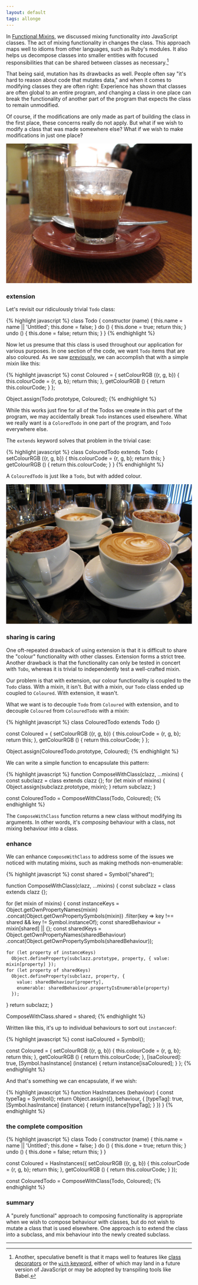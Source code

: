```yaml
---
layout: default
tags: allonge
---
```


In [Functional Mixins], we discussed mixing functionality *into* JavaScript classes. The act of mixing functionality in changes the class. This approach maps well to idioms from other languages, such as Ruby's modules. It also helps us decompose classes into smaller entities with focused responsibilities that can be shared between classes as necessary.[^ES7]

[Functional Mixins]: http://raganwald.com/2015/06/17/functional-mixins.html

[^ES7]: Another, speculative benefit is that it maps well to features like [class decorators](https://github.com/wycats/javascript-decorators) or the [`with` keyword](https://github.com/WebReflection/es-class/blob/master/FEATURES.md#with), either of which may land in a future version of JavaScript or may be adopted by transpiling tools like Babel.

That being said, mutation has its drawbacks as well. People often say "it's hard to reason about code that mutates data," and when it comes to modifying classes they are often right: Experience has shown that classes are often global to an entire program, and changing a class in one place can break the functionality of another part of the program that expects the class to remain unmodified.

Of course, if the modifications are only made as part of building the class in the first place, these concerns really do not apply. But what if we wish to modify a class that was made somewhere else? What if we wish to make modifications in just one place?

[![Campos Macchiato](/assets/images/compos.jpg)](https://www.flickr.com/photos/profernity/3727948215)

### extension

Let's revisit our ridiculously trivial `Todo` class:

{% highlight javascript %}
class Todo {
  constructor (name) {
    this.name = name || 'Untitled';
    this.done = false;
  }
  do () {
    this.done = true;
    return this;
  }
  undo () {
    this.done = false;
    return this;
  }
}
{% endhighlight %}

Now let us presume that this class is used throughout our application for various purposes. In one section of the code, we want `Todo` items that are also coloured. As we saw [previously][Functional Mixins], we can accomplish that with a simple mixin like this:

{% highlight javascript %}
const Coloured = {
  setColourRGB ({r, g, b}) {
    this.colourCode = {r, g, b};
    return this;
  },
  getColourRGB () {
    return this.colourCode;
  }
};

Object.assign(Todo.prototype, Coloured);
{% endhighlight %}

While this works just fine for all of the Todos we create in this part of the program, we may accidentally break `Todo` instances used elsewhere. What we really want is a `ColoredTodo` in one part of the program, and `Todo` everywhere else.

The `extends` keyword solves that problem in the trivial case:

{% highlight javascript %}
class ColouredTodo extends Todo {
  setColourRGB ({r, g, b}) {
    this.colourCode = {r, g, b};
    return this;
  }
  getColourRGB () {
    return this.colourCode;
  }
}
{% endhighlight %}

A `ColouredTodo` is just like a `Todo`, but with added colour.

[![Cappuccinos and coffee cake, baked in capp cups](/assets/images/coffee-cake.jpg)](https://www.flickr.com/photos/insidious_plots/4561130216/)

### sharing is caring

One oft-repeated drawback of using extension is that it is difficult to share the "colour" functionality with other classes. Extension forms a strict tree. Another drawback is that the functionality can only be tested in concert with `ToDo`, whereas it is trivial to independently test a well-crafted mixin.

Our problem is that with extension, our colour functionality is coupled to the `Todo` class. With a mixin, it isn't. But with a mixin, our `Todo` class ended up coupled to `Coloured`. With extension, it wasn't.

What we want is to decouple `Todo` from `Coloured` with extension, and to decouple `Coloured` from `ColouredTodo` with a mixin:

{% highlight javascript %}
class ColouredTodo extends Todo {}

const Coloured = {
  setColourRGB ({r, g, b}) {
    this.colourCode = {r, g, b};
    return this;
  },
  getColourRGB () {
    return this.colourCode;
  }
};

Object.assign(ColouredTodo.prototype, Coloured);
{% endhighlight %}

We can write a simple function to encapsulate this pattern:

{% highlight javascript %}
function ComposeWithClass(clazz, ...mixins) {
  const subclazz = class extends clazz {};
  for (let mixin of mixins) {
    Object.assign(subclazz.prototype, mixin);
  }
  return subclazz;
}

const ColouredTodo = ComposeWithClass(Todo, Coloured);
{% endhighlight %}

The `ComposeWithClass` function returns a new class without modifying its arguments. In other words, it's *composing* behaviour with a class, not mixing behaviour into a class.

### enhance

We can enhance `ComposeWithClass` to address some of the issues we noticed with mutating mixins, such as making methods non-enumerable:

{% highlight javascript %}
const shared = Symbol("shared");

function ComposeWithClass(clazz, ...mixins) {
  const subclazz = class extends clazz {};

  for (let mixin of mixins) {
    const instanceKeys = Object.getOwnPropertyNames(mixin)
      .concat(Object.getOwnPropertySymbols(mixin))
      .filter(key => key !== shared && key != Symbol.instanceOf);
    const sharedBehaviour = mixin[shared] || {};
    const sharedKeys = Object.getOwnPropertyNames(sharedBehaviour)
      .concat(Object.getOwnPropertySymbols(sharedBehaviour));

    for (let property of instanceKeys)
      Object.defineProperty(subclazz.prototype, property, { value: mixin[property] });
    for (let property of sharedKeys)
      Object.defineProperty(subclazz, property, {
        value: sharedBehaviour[property],
        enumerable: sharedBehaviour.propertyIsEnumerable(property)
      });
  }
  return subclazz;
}

ComposeWithClass.shared = shared;
{% endhighlight %}

Written like this, it's up to individual behaviours to sort out `instanceof`:

{% highlight javascript %}
const isaColoured = Symbol();

const Coloured = {
  setColourRGB ({r, g, b}) {
    this.colourCode = {r, g, b};
    return this;
  },
  getColourRGB () {
    return this.colourCode;
  },
  [isaColoured]: true,
  [Symbol.hasInstance] (instance) { return instance[isaColoured]; }
};
{% endhighlight %}

And that's something we can encapsulate, if we wish:

{% highlight javascript %}
function HasInstances (behaviour) {
  const typeTag = Symbol();
  return Object.assign({}, behaviour, {
    [typeTag]: true,
    [Symbol.hasInstance] (instance) { return instance[typeTag]; }
  })
}
{% endhighlight %}

### the complete composition

{% highlight javascript %}
class Todo {
  constructor (name) {
    this.name = name || 'Untitled';
    this.done = false;
  }
  do () {
    this.done = true;
    return this;
  }
  undo () {
    this.done = false;
    return this;
  }
}

const Coloured = HasInstances({
  setColourRGB ({r, g, b}) {
    this.colourCode = {r, g, b};
    return this;
  },
  getColourRGB () {
    return this.colourCode;
  }
});

const ColouredTodo = ComposeWithClass(Todo, Coloured);
{% endhighlight %}

### summary

A "purely functional" approach to composing functionality is appropriate when we wish to compose behaviour with classes, but do not wish to mutate a class that is used elsewhere. One approach is to extend the class into a subclass, and mix behaviour into the newly created subclass.

---

[^iife]: "Immediately Invoked Function Expressions"
[ja6]: https://leanpub.com/javascriptallongesix
[fm]: https://javascriptweblog.wordpress.com/2011/05/31/a-fresh-look-at-javascript-mixins/ "A fresh look at JavaScript Mixins"
